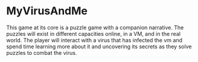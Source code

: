 # MyVirusAndMe
This game at its core is a puzzle game with a companion narrative. The puzzles will exist in different capacities online, in a VM, and in the real world. The player will interact with a virus that has infected the vm and spend time learning more about it and uncovering its secrets as they solve puzzles to combat the virus.
